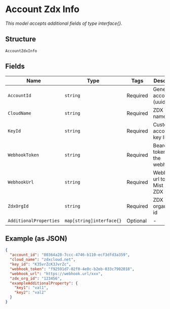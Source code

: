 
# Account Zdx Info

*This model accepts additional fields of type interface{}.*

## Structure

`AccountZdxInfo`

## Fields

| Name | Type | Tags | Description |
|  --- | --- | --- | --- |
| `AccountId` | `string` | Required | Generated account id (uuid) |
| `CloudName` | `string` | Required | ZDX cloud name |
| `KeyId` | `string` | Required | Customer account API key ID |
| `WebhookToken` | `string` | Required | Bearer token for the webhook url |
| `WebhookUrl` | `string` | Required | Webhook url to notify Mist about a ZDX alert |
| `ZdxOrgId` | `string` | Required | ZDX organization id |
| `AdditionalProperties` | `map[string]interface{}` | Optional | - |

## Example (as JSON)

```json
{
  "account_id": "80364a28-7ccc-4746-b110-ecf3dfd3a359",
  "cloud_name": "zdxcloud.net",
  "key_id": "K35vrZcK3JvrZc",
  "webhook_token": "f92591d7-02f0-4e8c-b2eb-033c7902018",
  "webhook_url": "https://webhook.url/xxx",
  "zdx_org_id": "123456",
  "exampleAdditionalProperty": {
    "key1": "val1",
    "key2": "val2"
  }
}
```

